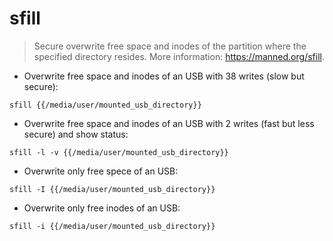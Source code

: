 # sfill

> Secure overwrite free space and inodes of the partition where the specified directory resides.
> More information: <https://manned.org/sfill>.

- Overwrite free space and inodes of an USB with 38 writes (slow but secure):

`sfill {{/media/user/mounted_usb_directory}}`

- Overwrite free space and inodes of an USB with 2 writes (fast but less secure) and show status:

`sfill -l -v {{/media/user/mounted_usb_directory}}`

- Overwrite only free spece of an USB:

`sfill -I {{/media/user/mounted_usb_directory}}`

- Overwrite only free inodes of an USB:

`sfill -i {{/media/user/mounted_usb_directory}}`

